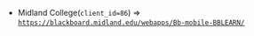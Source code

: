  - Midland College(`client_id=86`) => [`https://blackboard.midland.edu/webapps/Bb-mobile-BBLEARN/`](https://blackboard.midland.edu/webapps/Bb-mobile-BBLEARN/)
